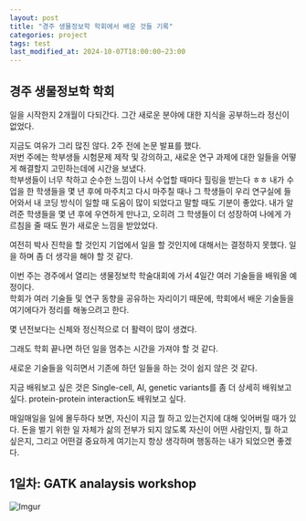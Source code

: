 ```yaml
---
layout: post
title: "경주 생물정보학 학회에서 배운 것들 기록"
categories: project
tags: test
last_modified_at: 2024-10-07T18:00:00~23:00
---  
```



## 경주 생물정보학 학회    

일을 시작한지 2개월이 다되간다. 그간 새로운 분야에 대한 지식을 공부하느라 정신이 없었다.  

지금도 여유가 그리 많진 않다. 2주 전에 논문 발표를 했다.  
저번 주에는 학부생들 시험문제 제작 및 강의하고, 새로운 연구 과제에 대한 일들을 어떻게 해결할지 고민하는데에 시간을 보냈다.  
학부생들이 너무 착하고 순수한 느낌이 나서 수업할 때마다 힐링을 받는다 ㅎㅎ 
내가 수업을 한 학생들을 몇 년 후에 마주치고 다시 마주칠 때나 그 학생들이 우리 연구실에 들어와서 내 코딩 방식이 일할 때 도움이 많이 되었다고 말할 때도 기분이 좋았다. 내가 알려준 학생들을 몇 년 후에 우연하게 만나고, 오히려 그 학생들이 더 성장하여 나에게 가르침을 줄 때도 뭔가 새로운 느낌을 받았었다.   

여전히 박사 진학을 할 것인지 기업에서 일을 할 것인지에 대해서는 결정하지 못했다. 일을 하며 좀 더 생각을 해야 할 것 같다.  

이번 주는 경주에서 열리는 생물정보학 학술대회에 가서 4일간 여러 기술들을 배워올 예정이다.  
학회가 여러 기술들 및 연구 동향을 공유하는 자리이기 때문에, 학회에서 배운 기술들을 여기에다가 정리를 해놓으려고 한다.  

몇 년전보다는 신체와 정신적으로 더 활력이 많이 생겼다. 

그래도 학회 끝나면 하던 일을 멈추는 시간을 가져야 할 것 같다.   

새로운 기술들을 익히면서 기존에 하던 일들을 하는 것이 쉽지 않은 것 같다.  

지금 배워보고 싶은 것은 Single-cell, AI, genetic variants를 좀 더 상세히 배워보고 싶다. protein-protein interaction도 배워보고 싶다.  

매일매일을 일에 몰두하다 보면, 자신이 지금 뭘 하고 있는건지에 대해 잊어버릴 때가 있다. 돈을 벌기 위한 일 자체가 삶의 전부가 되지 않도록 자신이 어떤 사람인지, 뭘 하고 싶은지, 그리고 어떤걸 중요하게 여기는지 항상 생각하며 행동하는 내가 되었으면 좋겠다.  


## 1일차: GATK analaysis workshop  

![Imgur](https://imgur.com/SAtDeHr.jpg)  

